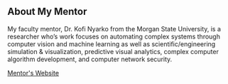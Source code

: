 ## About My Mentor

My faculty mentor, Dr. Kofi Nyarko from the Morgan State University, is a researcher who’s work focuses on automating complex systems through computer vision and machine learning as well as scientific/engineering simulation & visualization, predictive visual analytics, complex computer algorithm development, and computer network security. 

[Mentor's Website](https://www.morgan.edu/electrical-and-computer-engineering/faculty-and-staff/dr-kofi-nyarko)



